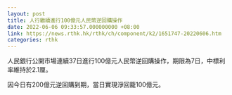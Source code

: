 ```yaml
---
layout: post
title: 人行繼續進行100億元人民幣逆回購操作
date: 2022-06-06 09:33:57.000000000 +08:00
link: https://news.rthk.hk/rthk/ch/component/k2/1651747-20220606.htm
categories: rthk
---
```


人民銀行公開市場連續37日進行100億元人民幣逆回購操作，期限為7日，中標利率維持於2.1厘。

因今日有200億元逆回購到期，當日實現淨回籠100億元。

